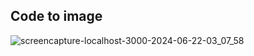 ## Code to image

![screencapture-localhost-3000-2024-06-22-03_07_58](https://github.com/TathataHY/code-to-image/assets/86846618/57f1e0f0-cb48-483a-964c-fb2a2fe95503)
